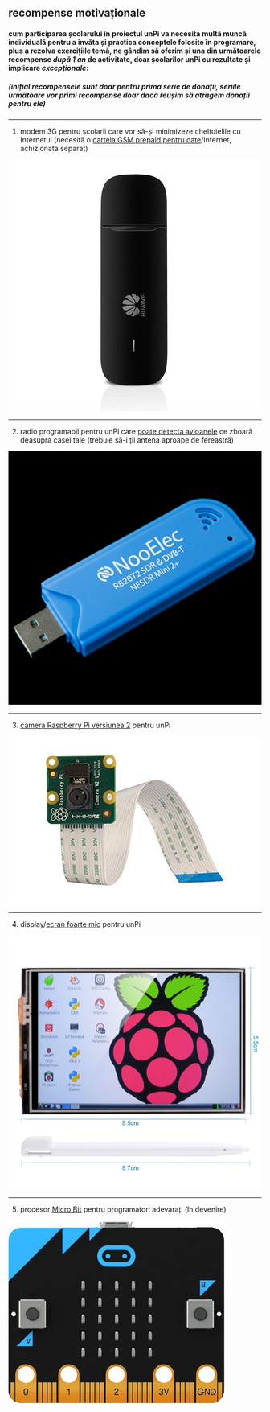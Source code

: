 ## recompense motivaționale

#### cum participarea școlarului în proiectul unPi va necesita **multă muncă individuală** pentru a invăta și practica conceptele folosite în programare, plus a rezolva exercițiile temă, ne gândim să oferim și una din următoarele recompense _după 1 an_ de activitate, doar școlarilor unPi cu rezultate și implicare _excepționale_:

##### _(inițial recompensele sunt doar pentru prima serie de donații, seriile următoare vor primi recompense doar dacă reușim să atragem donații pentru ele)_

---

1. modem 3G pentru școlarii care vor să-și minimizeze cheltuielile cu Internetul (necesită o [cartela GSM prepaid pentru date](https://www.digiromania.ro/servicii/telefonie-mobila/cartela-digi/optiune-2-euro-3-luni-diva)/Internet, achizionată separat)

![Huawei 3G modem](modem.jpg)

---

2. radio programabil pentru unPi care [poate detecta avioanele](https://www.amazon.de/gp/product/B00VZ1AWQA/) ce zboară deasupra casei tale (trebuie să-i ții antena aproape de fereastră)

![NooElec Mini 2](radio.jpg)

---

3. [camera Raspberry Pi versiunea 2](https://www.amazon.de/gp/product/B01ER4FA9U/) pentru unPi

![Raspberry Pi Camera](picam.jpg)

---

4. display/[ecran foarte mic](https://www.amazon.de/gp/product/B06X191RX7/) pentru unPi

![3.5 inch screen](ecran.jpg)

---

5. procesor [Micro Bit](https://www.amazon.de/gp/product/B01G8X7VM2/) pentru programatori adevarați (în devenire)

![Micro Bit](mibit.jpg)
